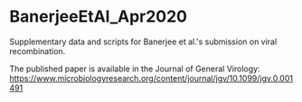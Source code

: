 # BanerjeeEtAl_Apr2020
Supplementary data and scripts for Banerjee et al.'s submission on viral recombination.

The published paper is available in the Journal of General Virology:
https://www.microbiologyresearch.org/content/journal/jgv/10.1099/jgv.0.001491
